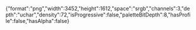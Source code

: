 {"format":"png","width":3452,"height":1612,"space":"srgb","channels":3,"depth":"uchar","density":72,"isProgressive":false,"paletteBitDepth":8,"hasProfile":false,"hasAlpha":false}